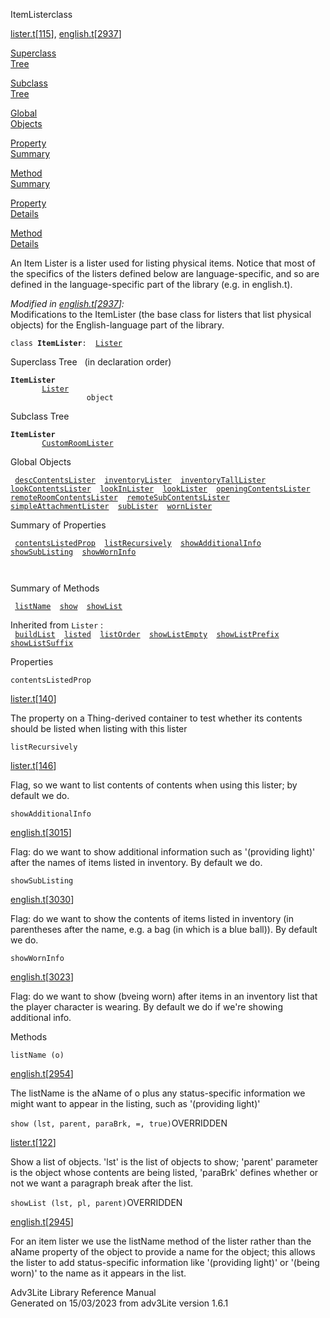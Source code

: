 <span class="title">ItemLister</span><span class="type">class</span>

[lister.t](../file/lister.t.html)\[[115](../source/lister.t.html#115)\],
[english.t](../file/english.t.html)\[[2937](../source/english.t.html#2937)\]

[Superclass  
Tree](#_SuperClassTree_)

[Subclass  
Tree](#_SubClassTree_)

[Global  
Objects](#_ObjectSummary_)

[Property  
Summary](#_PropSummary_)

[Method  
Summary](#_MethodSummary_)

[Property  
Details](#_Properties_)

[Method  
Details](#_Methods_)

<div class="fdesc">

An Item Lister is a lister used for listing physical items. Notice that
most of the specifics of the listers defined below are
language-specific, and so are defined in the language-specific part of
the library (e.g. in english.t).

*Modified in
[english.t](../file/english.t.html)\[[2937](../source/english.t.html#2937)\]:*  
Modifications to the ItemLister (the base class for listers that list
physical objects) for the English-language part of the library.

`class `**`ItemLister`**` :   `[`Lister`](../object/Lister.html)

</div>

<span id="_SuperClassTree_"></span>

<div class="mjhd">

<span class="hdln">Superclass Tree</span>   (in declaration order)

</div>

**`ItemLister`**  
`         `[`Lister`](../object/Lister.html)  
`                 object`  
<span id="_SubClassTree_"></span>

<div class="mjhd">

<span class="hdln">Subclass Tree</span>  

</div>

**`ItemLister`**  
`         `[`CustomRoomLister`](../object/CustomRoomLister.html)  
<span id="_ObjectSummary_"></span>

<div class="mjhd">

<span class="hdln">Global Objects</span>  

</div>

` `[`descContentsLister`](../object/descContentsLister.html)`  `[`inventoryLister`](../object/inventoryLister.html)`  `[`inventoryTallLister`](../object/inventoryTallLister.html)`  `[`lookContentsLister`](../object/lookContentsLister.html)`  `[`lookInLister`](../object/lookInLister.html)`  `[`lookLister`](../object/lookLister.html)`  `[`openingContentsLister`](../object/openingContentsLister.html)`  `[`remoteRoomContentsLister`](../object/remoteRoomContentsLister.html)`  `[`remoteSubContentsLister`](../object/remoteSubContentsLister.html)`  `[`simpleAttachmentLister`](../object/simpleAttachmentLister.html)`  `[`subLister`](../object/subLister.html)`  `[`wornLister`](../object/wornLister.html)`  `
<span id="_PropSummary_"></span>

<div class="mjhd">

<span class="hdln">Summary of Properties</span>  

</div>

` `[`contentsListedProp`](#contentsListedProp)`  `[`listRecursively`](#listRecursively)`  `[`showAdditionalInfo`](#showAdditionalInfo)`  `[`showSubListing`](#showSubListing)`  `[`showWornInfo`](#showWornInfo)`  `

` `

<span id="_MethodSummary_"></span>

<div class="mjhd">

<span class="hdln">Summary of Methods</span>  

</div>

` `[`listName`](#listName)`  `[`show`](#show)`  `[`showList`](#showList)`  `

Inherited from `Lister` :  
` `[`buildList`](../object/Lister.html#buildList)`  `[`listed`](../object/Lister.html#listed)`  `[`listOrder`](../object/Lister.html#listOrder)`  `[`showListEmpty`](../object/Lister.html#showListEmpty)`  `[`showListPrefix`](../object/Lister.html#showListPrefix)`  `[`showListSuffix`](../object/Lister.html#showListSuffix)`  `

<span id="_Properties_"></span>

<div class="mjhd">

<span class="hdln">Properties</span>  

</div>

<span id="contentsListedProp"></span>

`contentsListedProp`

[lister.t](../file/lister.t.html)\[[140](../source/lister.t.html#140)\]

<div class="desc">

The property on a Thing-derived container to test whether its contents
should be listed when listing with this lister

</div>

<span id="listRecursively"></span>

`listRecursively`

[lister.t](../file/lister.t.html)\[[146](../source/lister.t.html#146)\]

<div class="desc">

Flag, so we want to list contents of contents when using this lister; by
default we do.

</div>

<span id="showAdditionalInfo"></span>

`showAdditionalInfo`

[english.t](../file/english.t.html)\[[3015](../source/english.t.html#3015)\]

<div class="desc">

Flag: do we want to show additional information such as '(providing
light)' after the names of items listed in inventory. By default we do.

</div>

<span id="showSubListing"></span>

`showSubListing`

[english.t](../file/english.t.html)\[[3030](../source/english.t.html#3030)\]

<div class="desc">

Flag: do we want to show the contents of items listed in inventory (in
parentheses after the name, e.g. a bag (in which is a blue ball)). By
default we do.

</div>

<span id="showWornInfo"></span>

`showWornInfo`

[english.t](../file/english.t.html)\[[3023](../source/english.t.html#3023)\]

<div class="desc">

Flag: do we want to show (bveing worn) after items in an inventory list
that the player character is wearing. By default we do if we're showing
additional info.

</div>

<span id="_Methods_"></span>

<div class="mjhd">

<span class="hdln">Methods</span>  

</div>

<span id="listName"></span>

`listName (o)`

[english.t](../file/english.t.html)\[[2954](../source/english.t.html#2954)\]

<div class="desc">

The listName is the aName of o plus any status-specific information we
might want to appear in the listing, such as '(providing light)'

</div>

<span id="show"></span>

`show (lst, parent, paraBrk, =, true)`<span class="rem">OVERRIDDEN</span>

[lister.t](../file/lister.t.html)\[[122](../source/lister.t.html#122)\]

<div class="desc">

Show a list of objects. 'lst' is the list of objects to show; 'parent'
parameter is the object whose contents are being listed, 'paraBrk'
defines whether or not we want a paragraph break after the list.

</div>

<span id="showList"></span>

`showList (lst, pl, parent)`<span class="rem">OVERRIDDEN</span>

[english.t](../file/english.t.html)\[[2945](../source/english.t.html#2945)\]

<div class="desc">

For an item lister we use the listName method of the lister rather than
the aName property of the object to provide a name for the object; this
allows the lister to add status-specific information like '(providing
light)' or '(being worn)' to the name as it appears in the list.

</div>

<div class="ftr">

Adv3Lite Library Reference Manual  
Generated on 15/03/2023 from adv3Lite version 1.6.1

</div>
